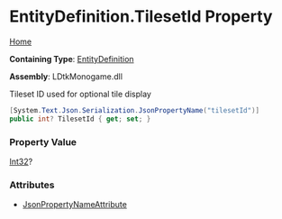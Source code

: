 # EntityDefinition\.TilesetId Property

[Home](../../../README.md)

**Containing Type**: [EntityDefinition](../README.md)

**Assembly**: LDtkMonogame\.dll

  
 Tileset ID used for optional tile display 

```csharp
[System.Text.Json.Serialization.JsonPropertyName("tilesetId")]
public int? TilesetId { get; set; }
```

### Property Value

[Int32](https://docs.microsoft.com/en-us/dotnet/api/system.int32)?

### Attributes

* [JsonPropertyNameAttribute](https://docs.microsoft.com/en-us/dotnet/api/system.text.json.serialization.jsonpropertynameattribute)

